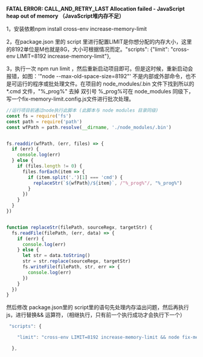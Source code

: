 **FATAL ERROR: CALL_AND_RETRY_LAST Allocation failed - JavaScript heap out of memory （JavaScript堆内存不足）**

1，安装依赖npm install cross-env increase-memory-limit

2，在package.json 里的 script 里进行配置LIMIT是你想分配的内存大小，这里的8192单位是M也就是8G，大小可根据情况而定。"scripts": {"limit": "cross-env LIMIT=8192 increase-memory-limit"},

3，执行一次 npm run limit ，然后重新启动项目即可。但是这时候，重新启动会报错，如图：'"node --max-old-space-size=8192"' 不是内部或外部命令，也不是可运行的程序或批处理文件。在项目的 node_modules/.bin 文件下找到所以的 *.cmd 文件，"%_prog%" 去掉 双引号 %_prog%可在 node_modules 同级下，写一个fix-memory-limit.config.js文件进行批次处理。
```javascript
//运行项目前通过node执行此脚本 (此脚本与 node modules 目录同级)
const fs = require('fs')
const path = require('path')
const wfPath = path.resolve(__dirname, './node_modules/.bin')


fs.readdir(wfPath, (err, files) => {
  if (err) {
    console.log(err)
  } else {
    if (files.length != 0) {
      files.forEach(item => {
        if (item.split('.')[1] === 'cmd') {
          replaceStr(`${wfPath}/${item}`, /"%_prog%"/, "%_prog%")
        }
      })
    }
  }
})


function replaceStr(filePath, sourceRegx, targetStr) {
  fs.readFile(filePath, (err, data) => {
    if (err) {
      console.log(err)
    } else {
      let str = data.toString()
      str = str.replace(sourceRegx, targetStr)
      fs.writeFile(filePath, str, err => {
        console.log(err)
      })
    }
  })
}
```
然后修改 package.json里的 script里的语句先处理内存溢出问题，然后再执行js，进行替换&& 运算符，（相继执行，只有前一个执行成功才会执行下一个）
```javascript
 "scripts": {

    "limit": "cross-env LIMIT=8192 increase-memory-limit && node fix-memory-limit.config.js"

  },

```
